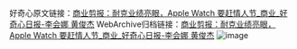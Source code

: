 好奇心原文链接：[商业剪报：耐克业绩亮眼，Apple Watch 要赶情人节_商业_好奇心日报-李会娜 黄俊杰](https://www.qdaily.com/articles/2586.html)
WebArchive归档链接：[商业剪报：耐克业绩亮眼，Apple Watch 要赶情人节_商业_好奇心日报-李会娜 黄俊杰](http://web.archive.org/web/20190623151222/https://www.qdaily.com/articles/2586.html)
![image](http://ww3.sinaimg.cn/large/007d5XDply1g3v6bpf14zj30u044aqv5)